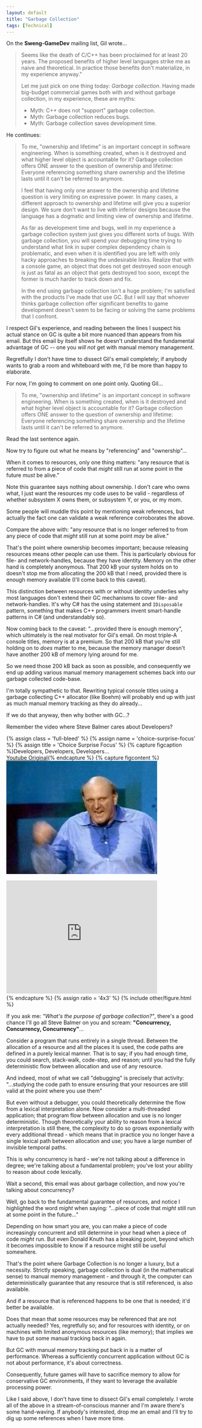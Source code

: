 ```yaml
---
layout: default
title: "Garbage Collection"
tags: [Technical]
---
```


On the **Sweng-GameDev** mailing list, Gil wrote...

> Seems like the death of C/C++ has been proclaimed for at least 20 years. The proposed
> benefits of higher level languages strike me as naive and
> theoretical. In practice those benefits don't materialize, in my experience anyway."
>
> Let me just pick on one thing today: *Garbage collection*. Having made big-budget commercial games both with and without garbage
> collection, in my experience, these are myths:
>
>   * Myth: C++ does not "support" garbage collection.
>   * Myth: Garbage collection reduces bugs.
>   * Myth: Garbage collection saves development time.

He continues:

> To me, "ownership and lifetime" is an important concept in software engineering.  When is something
> created, when is it destroyed and what higher level object is accountable for it? Garbage collection
> offers ONE answer to the question of ownership and lifetime: Everyone referencing something share
> ownership and the lifetime lasts until it can't be referred to anymore.
> 
> I feel that having only one answer to the ownership and lifetime question is very
> limiting on expressive power. In many cases, a different approach to ownership and lifetime will give you a
> superior design. We sure don't want to live with inferior designs because the language has a dogmatic and
> limiting view of ownership and lifetime.
> 
> As far as development time and bugs, well in my experience a garbage collection system just gives you different
> sorts of bugs. With garbage collection, you will spend your debugging time trying to understand what link in super
> complex dependency chain is problematic, and even when it is identified you are left with only hacky approaches to
> breaking the undesirable links. Realize that with a console game, an object that does not get destroyed soon
> enough is just as fatal as an object that gets destroyed too soon, except the former is much harder to track down and fix.<br/>
> 
> In the end using garbage collection isn't a huge problem; I'm satisfied with the products I've made that use GC.
> But I will say that whoever thinks garbage collection offer significant benefits to game development doesn't
> seem to be facing or solving the same problems that I confront.
 
I respect Gil's experience, and reading between the lines I suspect his actual stance on GC is quite a bit more
nuanced than appears from his email. But this email by itself shows he doesn't understand the fundamental advantage
of GC -- one you *will not* get with manual memory management.
 
Regretfully I don't have time to dissect Gil's email completely; if anybody wants to grab a room and whiteboard with me, I'd be more than happy to elaborate.
 
For now, I'm going to comment on one point only. Quoting Gil...
 
>To me, "ownership and lifetime" is an important concept in software engineering.  When is something created, when is it destroyed and what higher level object is accountable for it? Garbage collection offers ONE answer to the question of ownership and lifetime: Everyone referencing something share ownership and the lifetime lasts until it can't be referred to anymore.
 
Read the last sentence again.

Now try to figure out what he means by "referencing" and "ownership"...
 
When it comes to resources, only one thing matters: "any resource that is referred to from a piece of code that *might* still run at some point in the future *must* be alive."
 
Note this guarantee says nothing about ownership. I don't care who owns what, I just want the resources my code uses to be valid - regardless of whether subsystem X owns them,  or subsystem Y, or you, or my mom.
 
Some people will muddle this point by mentioning weak references, but actually the fact one can validate a weak reference corroborates the above.
 
Compare the above with: "any resource that is no longer referred to from any piece of code that *might* still run at some point *may* be alive."
 
That's the point where ownership becomes important; because releasing resources means other people can use them. This is particularly obvious for file- and network-handles, because they have identity. Memory on the other hand is completely anonymous. That 200 kB your system holds on to doesn't stop me from allocating the 200 kB that I need, provided there is enough memory available (I'll come back to this caveat).
 
This distinction between resources with or without identity underlies why most languages don't extend their GC mechanisms to cover file- and network-handles. It's why C# has the using statement and `IDisposable` pattern, something that makes C++ programmers invent smart-handle patterns in C# (and understandably so).
 
Now coming back to the caveat: "...provided there is enough memory", which ultimately is the real motivator for Gil's email. On most triple-A console titles, memory is at a premium. So that 200 kB that you're still holding on to *does* matter to me, because the memory manager doesn't have another 200 kB of memory lying around for me.
 
So we need those 200 kB back as soon as possible, and consequently we end up adding various manual memory management schemes back into our garbage collected code-base.
 
I'm totally sympathetic to that. Rewriting typical console titles using a garbage collecting C++ allocator (like Boehm) will probably end up with just as much manual memory tracking as they do already...
 
If we do that anyway, then why bother with GC...?
 
Remember the video where Steve Balmer cares about Developers?

{% assign class = 'full-bleed' %}
{% assign name = 'choice-surprise-focus' %}
{% assign title = 'Choice Surprise Focus' %}
{% capture figcaption %}Developers, Developers, Developers...<br><a href="http://www.youtube.com/watch?v=8To-6VIJZRE">Youtube Original</a>{% endcapture %}
{% capture figcontent %}
<img alt="Steve Balmer yelling 'Developers Developers Developers...'" src="/img/posters/steve-balmer-developers.jpg"
     width="400"
     height="300"/>
<div class="fig-content-stretch">
  <iframe width="400" height="300" src="http://www.youtube-nocookie.com/embed/8To-6VIJZRE?rel=0" frameborder="0" allowfullscreen>
  </iframe>
</div>{% endcapture %}
{% assign ratio = '4x3' %}
{% include other/figure.html %}
 
If you ask me: *"What's the purpose of garbage collection?"*, there's a good chance I'll go all Steve Balmer on you and scream: **"Concurrency, Concurrency, Concurrency"**...
 
Consider a program that runs entirely in a single thread. Between the allocation of a resource and all the places it is used, the code paths are defined in a purely lexical manner. That is to say; if you had enough time, you could search, stack-walk, code-step, and reason; until you had the fully deterministic flow between allocation and use of any resource.
 
And indeed, most of what we call "debugging" is precisely that activity: "...studying the code path to ensure ensuring that your resources are still valid at the point where you use them"
 
But even without a debugger, you could theoretically determine the flow from a lexical interpretation alone. Now consider a multi-threaded application; that program flow between allocation and use is no longer deterministic. Though theoretically your ability to reason from a lexical interpretation is still there, the complexity to do so grows exponentially with every additional thread - which means that in practice you no longer have a single lexical path between allocation and use; you have a large number of invisible temporal paths.

This is why concurrency is hard - we're not talking about a difference in degree; we're talking about a fundamental problem; you've lost your ability to reason about code lexically.
 
Wait a second, this email was about garbage collection, and now you're talking about concurrency?
 
Well, go back to the fundamental guarantee of resources, and notice I highlighted the word *might* when saying: "...piece of code that *might* still run at some point in the future..."
 
Depending on how smart you are, you can make a piece of code increasingly concurrent and still determine in your head when a piece of code *might* run. But even Donald Knuth has a breaking point, beyond which it becomes impossible to know if a resource might still be useful somewhere.
 
That's the point where Garbage Collection is no longer a luxury, but a necessity. Strictly speaking, garbage collection is dual (in the mathematical sense) to manual memory management - and through it, the computer can deterministically guarantee that any resource that is still referenced, is also available.
 
And if a resource that is referenced happens to be one that is needed; it'd better be available.
 
Does that mean that some resources may be referenced that are not actually needed? Yes, regretfully so; and for resources with identity, or on machines with limited anonymous resources (like memory); that implies we have to put some manual tracking back in again.
 
But GC with manual memory tracking put back in is a matter of performance. Whereas a sufficiently concurrent application without GC is not about performance, it's about correctness.
 
Consequently, future games will have to sacrifice memory to allow for conservative GC environments, if they want to leverage the available processing power.
 
Like I said above, I don't have time to dissect Gil's email completely. I wrote all of the above in a stream-of-conscious manner and I'm aware there's some hand-waving. If anybody's interested, drop me an email and I'll try to dig up some references when I have more time.